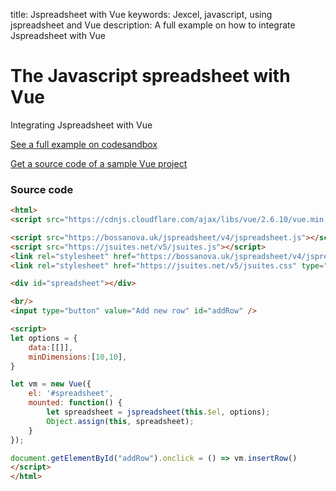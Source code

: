 title: Jspreadsheet with Vue
keywords: Jexcel, javascript, using jspreadsheet and Vue
description: A full example on how to integrate Jspreadsheet with Vue

# The Javascript spreadsheet with Vue

Integrating Jspreadsheet with Vue

[See a full example on codesandbox](https://codesandbox.io/embed/vue-default-template-p4hwn)

[Get a source code of a sample Vue project](https://github.com/jspreadsheet/jexcel-with-vue)  
  

### Source code

```html
<html>
<script src="https://cdnjs.cloudflare.com/ajax/libs/vue/2.6.10/vue.min.js"></script>

<script src="https://bossanova.uk/jspreadsheet/v4/jspreadsheet.js"></script>
<script src="https://jsuites.net/v5/jsuites.js"></script>
<link rel="stylesheet" href="https://bossanova.uk/jspreadsheet/v4/jspreadsheet.css" type="text/css" />
<link rel="stylesheet" href="https://jsuites.net/v5/jsuites.css" type="text/css" />

<div id="spreadsheet"></div>

<br/>
<input type="button" value="Add new row" id="addRow" />

<script>
let options = {
    data:[[]],
    minDimensions:[10,10],
}

let vm = new Vue({
    el: '#spreadsheet',
    mounted: function() {
        let spreadsheet = jspreadsheet(this.$el, options);
        Object.assign(this, spreadsheet);
    }
}); 

document.getElementById("addRow").onclick = () => vm.insertRow()
</script>
</html>
```

